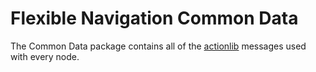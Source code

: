 Flexible Navigation Common Data
===============================

The Common Data package contains all of the [actionlib] messages used with every
node.

[actionlib]: http://wiki.ros.org/actionlib
